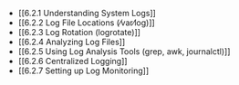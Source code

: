 

- [[6.2.1 Understanding System Logs]]
- [[6.2.2 Log File Locations (⁄var⁄log)]]
- [[6.2.3 Log Rotation (logrotate)]]
- [[6.2.4 Analyzing Log Files]]
- [[6.2.5 Using Log Analysis Tools (grep, awk, journalctl)]]
- [[6.2.6 Centralized Logging]]
- [[6.2.7 Setting up Log Monitoring]]